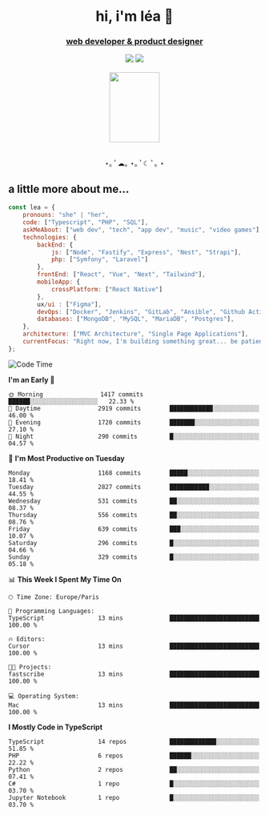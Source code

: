 <h1 align="center">hi, i'm léa 🌙</h1>
<h3 align="center"><ins>web developer & product designer</ins></h3>  
<div align="center">
  <a href="https://www.linkedin.com/in/lea-reiter22/"><img src="https://img.shields.io/badge/LinkedIn-0077B5?style=for-the-badge&logo=linkedin&logoColor=white"/></a>
  <a href="mailto:lea.reiter@outlook.fr"><img src="https://img.shields.io/badge/Contact-2A2A2A?style=for-the-badge&logo=minutemailer&logoColor=white"/></a>
</div>
<br>
  <div align="center">  <img src="https://github.com/xmnchild/xmnchild/blob/main/1702415560_StardewValleyHappyGreyCat.png" height="140" width="100"/>
</div>
<br>
  <p align="center">
                 ⋆｡ ﾟ☁︎｡ ⋆｡ ﾟ☾ ﾟ｡ ⋆
  </p>
  <h2>a little more about me...</h2>
  
```js
const lea = {
    pronouns: "she" | "her",
    code: ["Typescript", "PHP", "SQL"],
    askMeAbout: ["web dev", "tech", "app dev", "music", "video games"],
    technologies: {
        backEnd: {
            js: ["Node", "Fastify", "Express", "Nest", "Strapi"],
            php: ["Symfony", "Laravel"]
        },
        frontEnd: ["React", "Vue", "Next", "Tailwind"],
        mobileApp: {
            crossPlatform: ["React Native"]
        },
        ux/ui : ["Figma"],
        devOps: ["Docker", "Jenkins", "GitLab", "Ansible", "Github Actions"],
        databases: ["MongoDB", "MySQL", "MariaDB", "Postgres"],
    },
    architecture: ["MVC Architecture", "Single Page Applications"],
    currentFocus: "Right now, I'm building something great... be patient.",
};
```
<!--START_SECTION:waka-->
![Code Time](http://img.shields.io/badge/Code%20Time-513%20hrs%2024%20mins-blue)

**I'm an Early 🐤** 

```text
🌞 Morning                1417 commits        ██████░░░░░░░░░░░░░░░░░░░   22.33 % 
🌆 Daytime                2919 commits        ████████████░░░░░░░░░░░░░   46.00 % 
🌃 Evening                1720 commits        ███████░░░░░░░░░░░░░░░░░░   27.10 % 
🌙 Night                  290 commits         █░░░░░░░░░░░░░░░░░░░░░░░░   04.57 % 
```
📅 **I'm Most Productive on Tuesday** 

```text
Monday                   1168 commits        █████░░░░░░░░░░░░░░░░░░░░   18.41 % 
Tuesday                  2827 commits        ███████████░░░░░░░░░░░░░░   44.55 % 
Wednesday                531 commits         ██░░░░░░░░░░░░░░░░░░░░░░░   08.37 % 
Thursday                 556 commits         ██░░░░░░░░░░░░░░░░░░░░░░░   08.76 % 
Friday                   639 commits         ███░░░░░░░░░░░░░░░░░░░░░░   10.07 % 
Saturday                 296 commits         █░░░░░░░░░░░░░░░░░░░░░░░░   04.66 % 
Sunday                   329 commits         █░░░░░░░░░░░░░░░░░░░░░░░░   05.18 % 
```


📊 **This Week I Spent My Time On** 

```text
🕑︎ Time Zone: Europe/Paris

💬 Programming Languages: 
TypeScript               13 mins             █████████████████████████   100.00 % 

🔥 Editors: 
Cursor                   13 mins             █████████████████████████   100.00 % 

🐱‍💻 Projects: 
fastscribe               13 mins             █████████████████████████   100.00 % 

💻 Operating System: 
Mac                      13 mins             █████████████████████████   100.00 % 
```

**I Mostly Code in TypeScript** 

```text
TypeScript               14 repos            █████████████░░░░░░░░░░░░   51.85 % 
PHP                      6 repos             ██████░░░░░░░░░░░░░░░░░░░   22.22 % 
Python                   2 repos             ██░░░░░░░░░░░░░░░░░░░░░░░   07.41 % 
C#                       1 repo              █░░░░░░░░░░░░░░░░░░░░░░░░   03.70 % 
Jupyter Notebook         1 repo              █░░░░░░░░░░░░░░░░░░░░░░░░   03.70 % 
```




<!--END_SECTION:waka-->
